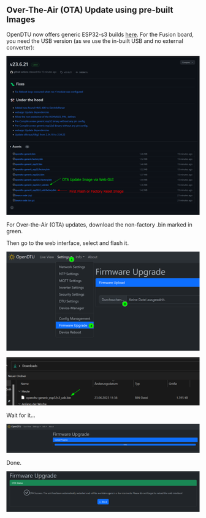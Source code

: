 ## Over-The-Air (OTA) Update using pre-built Images

OpenDTU now offers generic ESP32-s3 builds [here](<https://github.com/tbnobody/OpenDTU/releases>). For the Fusion board, you need the USB version (as we use the in-built USB and no external converter):

![ReleaseIMages](pics/ReleaseImages.png)

For Over-the-Air (OTA) updates, download the non-factory .bin marked in green.

Then go to the web interface, select and flash it.

![OTA](pics/OTA.png)

![OTAImageSelect](pics/OTAImageSelect.png)

Wait for it...

![OTAProgress](pics/OTAProgress.png)

Done.

![OTADone](pics/OTADone.png)
